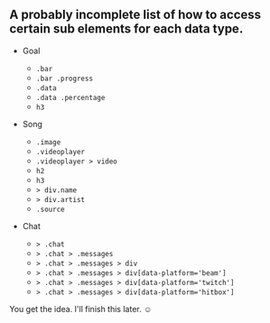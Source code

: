 A probably incomplete list of how to access certain sub elements for each data type. 
-----------------------------------------------

* Goal
	* `.bar`
	* `.bar .progress`
	* `.data`
	* `.data .percentage`
	* `h3`
	
* Song
	* `.image`
	* `.videoplayer`
	* `.videoplayer > video`
	* `h2`
	* `h3`
	* `> div.name`
	* `> div.artist`
	* `.source`

* Chat
	* `> .chat`
	* `> .chat > .messages`
	* `> .chat > .messages > div`
	* `> .chat > .messages > div[data-platform='beam']`
	* `> .chat > .messages > div[data-platform='twitch']`
	* `> .chat > .messages > div[data-platform='hitbox']`

You get the idea. I'll finish this later. ☺
